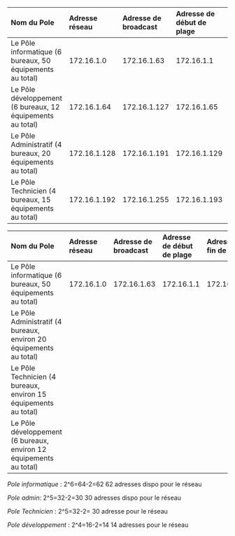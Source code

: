 Nom du Pole | Adresse réseau | Adresse de broadcast | Adresse de début de plage | Adresse de fin de plage |
|:-----|:-----|:----|:-----|:-----|
|Le Pôle informatique (6 bureaux,  50 équipements au total) |172.16.1.0 | 172.16.1.63 |172.16.1.1 |172.16.1.62 |
|Le Pôle développement (6 bureaux, 12 équipements au total) |172.16.1.64 | 172.16.1.127 |  172.16.1.65|172.16.1.126 |
|Le Pôle Administratif (4 bureaux,  20 équipements au total) |172.16.1.128| 172.16.1.191 |172.16.1.129  | 172.16.1.190 |
|Le Pôle Technicien (4 bureaux, 15 équipements au total) | 172.16.1.192 | 172.16.1.255| 172.16.1.193 | 172.16.1.254 | 



Nom du Pole | Adresse réseau | Adresse de broadcast | Adresse de début de plage | Adresse de fin de plage |
|:-----|:-----|:----|:-----|:-----|
|Le Pôle informatique (6 bureaux,  50 équipements au total) |172.16.1.0 | 172.16.1.63 |172.16.1.1 |172.16.1.62 |
|Le Pôle Administratif (4 bureaux, environ 20 équipements au total) | | | | |
|Le Pôle Technicien (4 bureaux, environ 15 équipements au total) ||  |  |  |
|Le Pôle développement (6 bureaux, environ 12 équipements au total) |  | |  |  | 

*Pole informatique* : 2^6=64-2=62 62 adresses dispo pour le réseau 

*Pole admin*: 2^5=32-2=30 30 adresses dispo pour le réseau

*Pole Technicien* : 2^5=32-2= 30 adresse pour le réseau 

*Pole développement* : 2^4=16-2=14 14 adresses pour le réseau 
